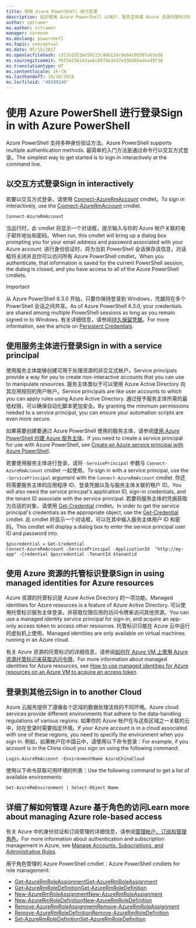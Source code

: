 ```yaml
---
title: 使用 Azure PowerShell 进行登录
description: 如何使用 Azure PowerShell 以用户、服务主体或 Azure 资源托管标识的形式登录。
author: sptramer
ms.author: sttramer
manager: carmonm
ms.devlang: powershell
ms.topic: conceptual
ms.date: 05/15/2017
ms.openlocfilehash: c3131d3516e50123c48b13dc9e04c0b507a63a58
ms.sourcegitcommit: f6f5e256143aa6c097de3e57e930d8badea49f30
ms.translationtype: HT
ms.contentlocale: zh-CN
ms.lasthandoff: 10/18/2018
ms.locfileid: "49399240"
---
```

# <a name="sign-in-with-azure-powershell"></a><span data-ttu-id="10790-103">使用 Azure PowerShell 进行登录</span><span class="sxs-lookup"><span data-stu-id="10790-103">Sign in with Azure PowerShell</span></span>

<span data-ttu-id="10790-104">Azure PowerShell 支持多种身份验证方法。</span><span class="sxs-lookup"><span data-stu-id="10790-104">Azure PowerShell supports multiple authentication methods.</span></span> <span data-ttu-id="10790-105">最简单的入门方法是通过命令行以交互方式登录。</span><span class="sxs-lookup"><span data-stu-id="10790-105">The simplest way to get started is to sign in interactively at the command line.</span></span>

## <a name="sign-in-interactively"></a><span data-ttu-id="10790-106">以交互方式登录</span><span class="sxs-lookup"><span data-stu-id="10790-106">Sign in interactively</span></span>

<span data-ttu-id="10790-107">若要以交互方式登录，请使用 [Connect-AzureRmAccount](/powershell/module/azurerm.profile/connect-azurermaccount) cmdlet。</span><span class="sxs-lookup"><span data-stu-id="10790-107">To sign in interactively, use the [Connect-AzureRmAccount](/powershell/module/azurerm.profile/connect-azurermaccount) cmdlet.</span></span>

```azurepowershell
Connect-AzureRmAccount
```

<span data-ttu-id="10790-108">当运行时，此 cmdlet 将显示一个对话框，提示输入与你的 Azure 帐户关联的电子邮件地址和密码。</span><span class="sxs-lookup"><span data-stu-id="10790-108">When run, this cmdlet will bring up a dialog box prompting you for your email address and password associated with your Azure account.</span></span> <span data-ttu-id="10790-109">进行身份验证时，将为当前 PowerShell 会话保存该信息，对话框将关闭并且你可以访问所有 Azure PowerShell cmdlet。</span><span class="sxs-lookup"><span data-stu-id="10790-109">When you authenticate, that information is saved for the current PowerShell session, the dialog is closed, and you have access to all of the Azure PowerShell cmdlets.</span></span>

> [!IMPORTANT]
> <span data-ttu-id="10790-110">从 Azure PowerShell 6.3.0 开始，只要你保持登录到 Windows，凭据将在多个 PowerShell 会话之间共享。</span><span class="sxs-lookup"><span data-stu-id="10790-110">As of Azure PowerShell 6.3.0, your credentials are shared among multiple PowerShell sessions as long as you remain signed in to Windows.</span></span> <span data-ttu-id="10790-111">有关详细信息，请参阅[持久保留凭据](context-persistence.md)。</span><span class="sxs-lookup"><span data-stu-id="10790-111">For more information, see the article on [Persistent Credentials](context-persistence.md).</span></span>

## <a name="sign-in-with-a-service-principal"></a><span data-ttu-id="10790-112">使用服务主体进行登录</span><span class="sxs-lookup"><span data-stu-id="10790-112">Sign in with a service principal</span></span>

<span data-ttu-id="10790-113">使用服务主体能够创建可用于处理资源的非交互式帐户。</span><span class="sxs-lookup"><span data-stu-id="10790-113">Service principals provide a way for you to create non-interactive accounts that you can use to manipulate resources.</span></span> <span data-ttu-id="10790-114">服务主体类似于可以使用 Azure Active Directory 向其应用规则的用户帐户。</span><span class="sxs-lookup"><span data-stu-id="10790-114">Service principals are like user accounts to which you can apply rules using Azure Active Directory.</span></span> <span data-ttu-id="10790-115">通过授予服务主体所需的最低权限，可以确保自动化脚本更加安全。</span><span class="sxs-lookup"><span data-stu-id="10790-115">By granting the minimum permissions needed to a service principal, you can ensure your automation scripts are even more secure.</span></span>

<span data-ttu-id="10790-116">如果需要创建要通过 Azure PowerShell 使用的服务主体，请参阅[使用 Azure PowerShell 创建 Azure 服务主体](create-azure-service-principal-azureps.md)。</span><span class="sxs-lookup"><span data-stu-id="10790-116">If you need to create a service principal for use with Azure PowerShell, see [Create an Azure service principal with Azure PowerShell](create-azure-service-principal-azureps.md).</span></span>

<span data-ttu-id="10790-117">若要使用服务主体进行登录，请将 `-ServicePrincipal` 参数与 `Connect-AzureRmAccount` cmdlet 一起使用。</span><span class="sxs-lookup"><span data-stu-id="10790-117">To sign in with a service principal, use the `-ServicePrincipal` argument with the `Connect-AzureRmAccount` cmdlet.</span></span> <span data-ttu-id="10790-118">你还将需要服务主体的应用程序 ID、登录凭据以及与服务主体关联的租户 ID。</span><span class="sxs-lookup"><span data-stu-id="10790-118">You will also need the service princpal's application ID, sign-in credentials, and the tenant ID associate with the service principal.</span></span> <span data-ttu-id="10790-119">若要将服务主体的凭据获取为合适的对象，请使用 [Get-Credential](/powershell/module/microsoft.powershell.security/get-credential) cmdlet。</span><span class="sxs-lookup"><span data-stu-id="10790-119">In order to get the service principal's credentials as the appropriate object, use the [Get-Credential](/powershell/module/microsoft.powershell.security/get-credential) cmdlet.</span></span> <span data-ttu-id="10790-120">此 cmdlet 将显示一个对话框，可以在其中输入服务主体用户 ID 和密码。</span><span class="sxs-lookup"><span data-stu-id="10790-120">This cmdlet will display a dialog box to enter the service principal user ID and password into.</span></span>

```azurepowershell-interactive
$pscredential = Get-Credential
Connect-AzureRmAccount -ServicePrincipal -ApplicationId  "http://my-app" -Credential $pscredential -TenantId $tenantid
```

## <a name="sign-in-using-managed-identities-for-azure-resources"></a><span data-ttu-id="10790-121">使用 Azure 资源的托管标识登录</span><span class="sxs-lookup"><span data-stu-id="10790-121">Sign in using managed identities for Azure resources</span></span>

<span data-ttu-id="10790-122">Azure 资源的托管标识是 Azure Active Directory 的一项功能。</span><span class="sxs-lookup"><span data-stu-id="10790-122">Managed identities for Azure resources is a feature of Azure Active Directory.</span></span> <span data-ttu-id="10790-123">可以使用托管标识服务主体登录，并获取仅限应用的访问令牌来访问其他资源。</span><span class="sxs-lookup"><span data-stu-id="10790-123">You can use a managed identity service principal for sign-in, and acquire an app-only access token to access other resources.</span></span> <span data-ttu-id="10790-124">托管标识只能在 Azure 云中运行的虚拟机上使用。</span><span class="sxs-lookup"><span data-stu-id="10790-124">Managed identities are only available on virtual machines running in an Azure cloud.</span></span>

<span data-ttu-id="10790-125">有关 Azure 资源的托管标识的详细信息，请参阅[如何在 Azure VM 上使用 Azure 资源托管标识来获取访问令牌](/azure/active-directory/managed-identities-azure-resources/how-to-use-vm-token)。</span><span class="sxs-lookup"><span data-stu-id="10790-125">For more information about managed identities for Azure resources, see [How to use managed identities for Azure resources on an Azure VM to acquire an access token](/azure/active-directory/managed-identities-azure-resources/how-to-use-vm-token).</span></span>

## <a name="sign-in-to-another-cloud"></a><span data-ttu-id="10790-126">登录到其他云</span><span class="sxs-lookup"><span data-stu-id="10790-126">Sign in to another Cloud</span></span>

<span data-ttu-id="10790-127">Azure 云服务提供了遵循各个区域的数据处理法规的不同环境。</span><span class="sxs-lookup"><span data-stu-id="10790-127">Azure cloud services provide different environments that adhere to the data-handling regulations of various regions.</span></span> <span data-ttu-id="10790-128">如果你的 Azure 帐户在与这些区域之一关联的云中，则在登录时需要指定环境。</span><span class="sxs-lookup"><span data-stu-id="10790-128">If your Azure account is in a cloud associated with one of these regions, you need to specify the environment when you sign in.</span></span> <span data-ttu-id="10790-129">例如，如果帐户在中国云中，请使用以下命令登录：</span><span class="sxs-lookup"><span data-stu-id="10790-129">For example, if you account is in the China cloud you sign on using the following command:</span></span>

```azurepowershell-interactive
Login-AzureRmAccount -EnvironmentName AzureChinaCloud
```

<span data-ttu-id="10790-130">使用以下命令获取可用环境的列表：</span><span class="sxs-lookup"><span data-stu-id="10790-130">Use the following command to get a list of available environments:</span></span>

```azurepowershell-interactive
Get-AzureRmEnvironment | Select-Object Name
```

## <a name="learn-more-about-managing-azure-role-based-access"></a><span data-ttu-id="10790-131">详细了解如何管理 Azure 基于角色的访问</span><span class="sxs-lookup"><span data-stu-id="10790-131">Learn more about managing Azure role-based access</span></span>

<span data-ttu-id="10790-132">有关 Azure 中的身份验证和订阅管理的详细信息，请参阅[管理帐户、订阅和管理角色](/azure/active-directory/role-based-access-control-configure)。</span><span class="sxs-lookup"><span data-stu-id="10790-132">For more information about authentication and subscription management in Azure, see [Manage Accounts, Subscriptions, and Administrative Roles](/azure/active-directory/role-based-access-control-configure).</span></span>

<span data-ttu-id="10790-133">用于角色管理的 Azure PowerShell cmdlet：</span><span class="sxs-lookup"><span data-stu-id="10790-133">Azure PowerShell cmdlets for role management:</span></span>

* [<span data-ttu-id="10790-134">Get-AzureRmRoleAssignment</span><span class="sxs-lookup"><span data-stu-id="10790-134">Get-AzureRmRoleAssignment</span></span>](/powershell/module/AzureRM.Resources/Get-AzureRmRoleAssignment)
* [<span data-ttu-id="10790-135">Get-AzureRmRoleDefinition</span><span class="sxs-lookup"><span data-stu-id="10790-135">Get-AzureRmRoleDefinition</span></span>](/powershell/module/AzureRM.Resources/Get-AzureRmRoleDefinition)
* [<span data-ttu-id="10790-136">New-AzureRmRoleAssignment</span><span class="sxs-lookup"><span data-stu-id="10790-136">New-AzureRmRoleAssignment</span></span>](/powershell/module/AzureRM.Resources/New-AzureRmRoleAssignment)
* [<span data-ttu-id="10790-137">New-AzureRmRoleDefinition</span><span class="sxs-lookup"><span data-stu-id="10790-137">New-AzureRmRoleDefinition</span></span>](/powershell/module/AzureRM.Resources/New-AzureRmRoleDefinition)
* [<span data-ttu-id="10790-138">Remove-AzureRmRoleAssignment</span><span class="sxs-lookup"><span data-stu-id="10790-138">Remove-AzureRmRoleAssignment</span></span>](/powershell/module/AzureRM.Resources/Remove-AzureRmRoleAssignment)
* [<span data-ttu-id="10790-139">Remove-AzureRmRoleDefinition</span><span class="sxs-lookup"><span data-stu-id="10790-139">Remove-AzureRmRoleDefinition</span></span>](/powershell/module/AzureRM.Resources/Remove-AzureRmRoleDefinition)
* [<span data-ttu-id="10790-140">Set-AzureRmRoleDefinition</span><span class="sxs-lookup"><span data-stu-id="10790-140">Set-AzureRmRoleDefinition</span></span>](/powershell/moduel/AzureRM.Resources/Set-AzureRmRoleDefinition)
